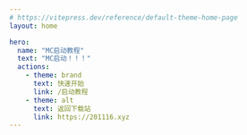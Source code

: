 ```yaml
---
# https://vitepress.dev/reference/default-theme-home-page
layout: home

hero:
  name: "MC启动教程"
  text: "MC启动！！！"
  actions:
    - theme: brand
      text: 快速开始
      link: /启动教程
    - theme: alt
      text: 返回下载站
      link: https://201116.xyz
---
```


